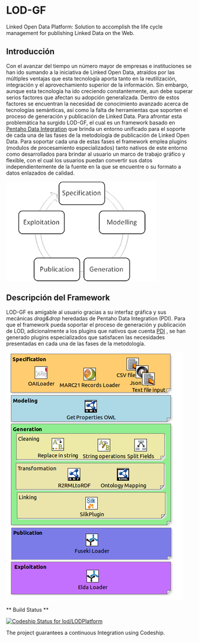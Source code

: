 
# LOD-GF #

Linked Open Data Platform: Solution to accomplish the life cycle management for publishing Linked Data on the Web.

## Introducción ##

Con el avanzar del tiempo un número  mayor de empresas e instituciones se han ido sumando a la iniciativa de Linked Open Data, atraídos  por las múltiples ventajas que esta tecnología aporta tanto en la reutilización, integración  y  el aprovechamiento superior de la información. Sin embargo, aunque esta tecnología ha ido creciendo constantemente, aun debe superar serios factores que afectan su adopción generalizada. Dentro de estos factores se encuentran la necesidad de conocimiento avanzado acerca de tecnologías semánticas, así como la falta de herramientas que soporten el proceso de generación y publicación de Linked Data. Para afrontar esta problemática ha surgido LOD-GF,  el cual es un framework basado en [Pentaho Data Integration](http://community.pentaho.com/projects/data-integration/) que brinda un entorno unificado para el soporte de cada una de las fases de la  metodología de publicación de Linked Open Data. Para soportar cada una de estas fases el framework emplea plugins (modulos de procesamiento especializados) tanto nativos de este entorno  como desarrollados para brindar al usuario un marco de trabajo gráfico y flexible, con el cual los usuarios puedan convertir sus datos independientemente de la fuente en la que se encuentre o su formato a datos enlazados de calidad.
                                                
![ImageLOD](./Images/MLOD.png?style=centerme)

## Descripción del Framework ##
LOD-GF es  amigable al usuario gracias a su interfaz gráfica y sus mecánicas *drag&drop* heredadas de Pentaho Data Integration (PDI). Para que el framework  pueda soportar el proceso de generación y publicación de LOD, adicionalmente a los plugins que nativos que cuenta [PDI](http://wiki.pentaho.com/display/EAI/Pentaho+Data+Integration+Steps) , se han generado  plugins especializados que satisfacen las necesidades presentadas en cada una de las fases de la metodología. 

 ![ImageFramP](./Images/LODGENERALV.png?style=centerme)










** Build Status **

[ ![Codeship Status for lod/LODPlatform](https://codeship.com/projects/f70d1860-b628-0132-afb1-32912015c090/status?branch=master)](https://codeship.com/projects/70968)


The project guarantees a continuous Integration using Codeship.

